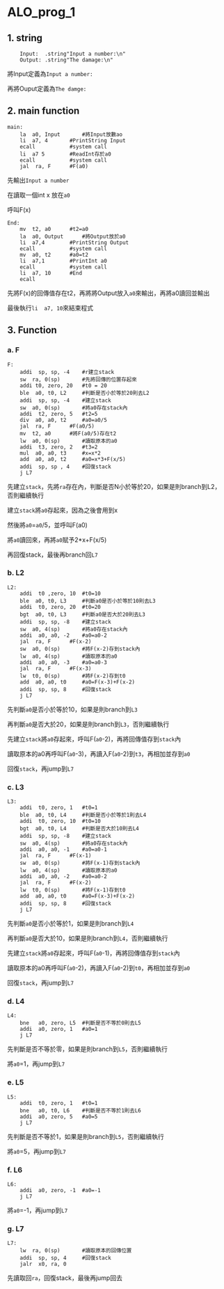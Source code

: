 ALO_prog_1
===
## 1. string
```RISC-V
	Input:	.string"Input a number:\n"
	Output:	.string"The damage:\n"
```
將Input定義為`Input a number:` 
  
再將Ouput定義為`The damge:`  
  
## 2. main  function
```RISC-V
main:
	la  a0, Input		#將Input放數ao
	li  a7, 4		#PrintString Input
	ecall			#system call
	li  a7 5		#ReadInt存於a0
	ecall			#system call
	jal  ra, F		#F(a0)
```
先輸出`Input a number`  
  
在讀取一個int x 放在`a0`  
  
呼叫F(x)  
  
```RISC-V
End:
	mv  t2, a0		#t2=a0
	la  a0, Output		#將Output放於a0
	li  a7,4		#PrintString Output
	ecall			#system call
	mv  a0, t2		#a0=t2
	li  a7,1		#PrintInt a0
	ecall			#system call
	li  a7, 10		#End
	ecall
```
先將F(x)的回傳值存在t2，再將將Output放入`a0`來輸出，再將a0讀回並輸出  
  
最後執行`li  a7, 10`來結束程式  
  
## 3. Function  
  
### a. F
```RISC-V
F:
	addi  sp, sp, -4	#r建立stack
	sw  ra, 0(sp)		#先將回傳的位置存起來
	addi t0, zero, 20	#t0 = 20
	ble  a0, t0, L2		#判斷是否小於等於20則去L2
	addi  sp, sp, -4	#建立stack
	sw  a0, 0(sp)		#將a0存在stack內
	addi  t2, zero, 5 	#t2=5
	div  a0, a0, t2		#a0=a0/5
	jal  ra, F		#F(a0/5)
	mv  t2, a0		#將F(a0/5)存在t2
	lw  a0, 0(sp)		#讀取原本的a0
	addi  t3, zero, 2	#t3=2
	mul  a0, a0, t3		#x=x*2
	add  a0, a0, t2		#a0=x*3+F(x/5)
	addi  sp, sp , 4	#回復stack
	j L7
```
先建立`stack`，先將`ra`存在內，判斷是否N小於等於20，如果是則branch到L2，否則繼續執行
  
建立`stack`將`a0`存起來，因為之後會用到x  
  
然後將`a0`=`a0`/5，並呼叫F(a0)
  
將`a0`讀回來，再將`a0`賦予2*x+F(x/5)
  
再回復stack，最後再branch回`L7`
### b. L2  
```RISC-V
L2:
	addi  t0 ,zero, 10	#t0=10
	ble  a0, t0, L3		#判斷a0是否小於等於10則去L3
	addi  t0, zero, 20	#t0=20
	bgt  a0, t0, L3		#判斷a0是否大於20則去L3
	addi  sp, sp, -8	#建立stack
	sw  a0, 4(sp)		#將a0存在stack內
	addi  a0, a0, -2	#a0=a0-2
	jal  ra, F		#F(x-2)
	sw  a0, 0(sp)		#將F(x-2)存到stack內
	lw  a0, 4(sp)		#讀取原本的a0
	addi  a0, a0, -3	#a0=a0-3
	jal  ra, F		#F(x-3)
	lw  t0, 0(sp)		#將F(x-2)存到t0
	add  a0, a0, t0		#a0=F(x-3)+F(x-2)
	addi  sp, sp, 8		#回復stack
	j L7
```  
先判斷`a0`是否小於等於10，如果是則branch到`L3`  
  
再判斷`a0`是否大於20，如果是則branch到`L3`，否則繼續執行  
  
先建立`stack`將`a0`存起來，呼叫F(`a0`-2)，再將回傳值存到`stack`內  
  
讀取原本的a0再呼叫F(`a0`-3)，再讀入F(`a0`-2)到`t3`，再相加並存到`a0`  
  
回復`stack`，再jump到`L7`  
  
### c. L3
```RISC-V
L3:
	addi  t0, zero, 1	#t0=1
	ble  a0, t0, L4		#判斷是否小於等於1則去L4
	addi  t0, zero, 10	#t0=10
	bgt  a0, t0, L4		#判斷是否大於10則去L4
	addi  sp, sp, -8	#建立stack
	sw  a0, 4(sp)		#將a0存在stack內
	addi  a0, a0, -1	#a0=a0-1
	jal  ra, F		#F(x-1)
	sw  a0, 0(sp)		#將F(x-1)存到stack內
	lw  a0, 4(sp)		#讀取原本的a0
	addi  a0, a0, -2	#a0=a0-2
	jal  ra, F		#F(x-2)
	lw  t0, 0(sp)		#將F(x-1)存到t0
	add  a0, a0, t0		#a0=F(x-3)+F(x-2)
	addi  sp, sp, 8		#回復stack
	j L7
```
先判斷`a0`是否小於等於1，如果是則branch到`L4`  
  
再判斷`a0`是否大於10，如果是則branch到`L4`，否則繼續執行  
  
先建立`stack`將`a0`存起來，呼叫F(`a0`-1)，再將回傳值存到`stack`內  
  
讀取原本的a0再呼叫F(`a0`-2)，再讀入F(`a0`-2)到`t0`，再相加並存到`a0`  
  
回復`stack`，再jump到`L7` 
  
### d. L4
```RISC-V
L4:
	bne   a0, zero, L5	#判斷是否不等於0則去L5
	addi  a0, zero, 1	#a0=1
	j L7
```
先判斷是否不等於零，如果是則branch到`L5`，否則繼續執行  

將`a0`=1，再jump到`L7`
  
### e. L5
```RISC-V
L5:
	addi  t0, zero, 1	#t0=1
	bne   a0, t0, L6	#判斷是否不等於1則去L6
	addi  a0, zero, 5	#a0=5
	j L7
```
先判斷是否不等於1，如果是則branch到`L5`，否則繼續執行  

將`a0`=5，再jump到`L7`  
  
### f. L6
```RISC-V
L6:
	addi  a0, zero, -1	#a0=-1
	j L7
```
將`a0`=-1，再jump到`L7`  

### g. L7
```RISC-V
L7:
	lw  ra, 0(sp)		#讀取原本的回傳位置
	addi  sp, sp, 4		#回復stack
	jalr  x0, ra, 0
```
先讀取回`ra`，回復stack，最後再jump回去
